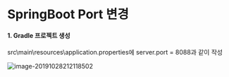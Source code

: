 # SpringBoot Port 변경



#### 1. Gradle 프로젝트 생성

src\main\resources\application.properties에 server.port = 8088과 같이 작성



![image-20191028212118502](https://github.com/Yujaehyeong/SpringBoot-with-IntelliJ/blob/master/%EC%9D%B4%EB%AF%B8%EC%A7%80/springboot/port%EB%B3%80%EA%B2%BD.PNG?raw=true)
